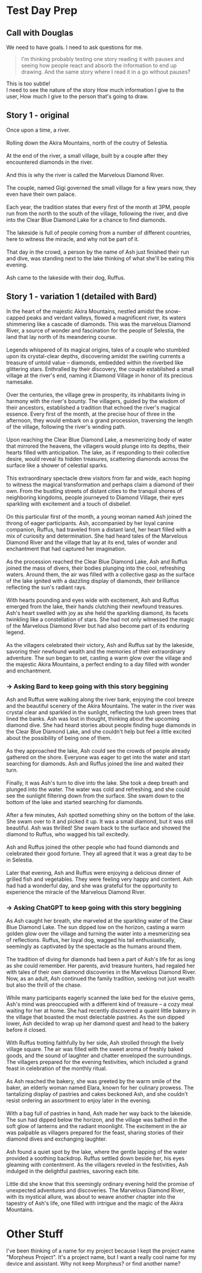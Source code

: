 # Test Day Prep

## Call with Douglas
We need to have goals. I need to ask questions for me.
> I'm thinking probably testing one story reading it with pauses and seeing how people react and absorb the information to end up drawing. And the same story where I read it in a go without pauses?

This is too subtle!
<br>
I need to see the nature of the story
How much information I give to the user, How much I give to the person that's going to draw.

## Story 1 - original
Once upon a time, a river.
<br>
<br>
Rolling down the Akira Mountains, north of the coutry of Selestia.
<br>
<br>
At the end of the river, a small village, built by a couple after they encountered diamonds in the river.
<br>
<br>
And this is why the river is called the Marvelous Diamond River.
<br>
<br>
The couple, named Gigi governed the small village for a few years now, they even have their own palace.
<br>
<br>
Each year, the tradition states that every first of the month at 3PM, people run from the north to the south of the village, following the river, and dive into the Clear Blue Diamond Lake for a chance to find diamonds.
<br>
<br>
The lakeside is full of people coming from a number of different countries, here to witness the miracle, and why not be part of it.
<br>
<br>
That day in the crowd, a person by the name of Ash just finished their run and dive, was standing next to the lake thinking of what she'll be eating this evening.
<br>
<br>
Ash came to the lakeside with their dog, Ruffus.

## Story 1 - variation 1 (detailed with Bard)

In the heart of the majestic Akira Mountains, nestled amidst the snow-capped peaks and verdant valleys, flowed a magnificent river, its waters shimmering like a cascade of diamonds. This was the marvelous Diamond River, a source of wonder and fascination for the people of Selestia, the land that lay north of its meandering course.
<br>
<br>
Legends whispered of its magical origins, tales of a couple who stumbled upon its crystal-clear depths, discovering amidst the swirling currents a treasure of untold value – diamonds, embedded within the riverbed like glittering stars. Enthralled by their discovery, the couple established a small village at the river's end, naming it Diamond Village in honor of its precious namesake.
<br>
<br>
Over the centuries, the village grew in prosperity, its inhabitants living in harmony with the river's bounty. The villagers, guided by the wisdom of their ancestors, established a tradition that echoed the river's magical essence. Every first of the month, at the precise hour of three in the afternoon, they would embark on a grand procession, traversing the length of the village, following the river's winding path.
<br>
<br>
Upon reaching the Clear Blue Diamond Lake, a mesmerizing body of water that mirrored the heavens, the villagers would plunge into its depths, their hearts filled with anticipation. The lake, as if responding to their collective desire, would reveal its hidden treasures, scattering diamonds across the surface like a shower of celestial sparks.
<br>
<br>
This extraordinary spectacle drew visitors from far and wide, each hoping to witness the magical transformation and perhaps claim a diamond of their own. From the bustling streets of distant cities to the tranquil shores of neighboring kingdoms, people journeyed to Diamond Village, their eyes sparkling with excitement and a touch of disbelief.
<br>
<br>
On this particular first of the month, a young woman named Ash joined the throng of eager participants. Ash, accompanied by her loyal canine companion, Ruffus, had traveled from a distant land, her heart filled with a mix of curiosity and determination. She had heard tales of the Marvelous Diamond River and the village that lay at its end, tales of wonder and enchantment that had captured her imagination.
<br>
<br>
As the procession reached the Clear Blue Diamond Lake, Ash and Ruffus joined the mass of divers, their bodies plunging into the cool, refreshing waters. Around them, the air was filled with a collective gasp as the surface of the lake ignited with a dazzling display of diamonds, their brilliance reflecting the sun's radiant rays.
<br>
<br>
With hearts pounding and eyes wide with excitement, Ash and Ruffus emerged from the lake, their hands clutching their newfound treasures. Ash's heart swelled with joy as she held the sparkling diamond, its facets twinkling like a constellation of stars. She had not only witnessed the magic of the Marvelous Diamond River but had also become part of its enduring legend.
<br>
<br>
As the villagers celebrated their victory, Ash and Ruffus sat by the lakeside, savoring their newfound wealth and the memories of their extraordinary adventure. The sun began to set, casting a warm glow over the village and the majestic Akira Mountains, a perfect ending to a day filled with wonder and enchantment.

### -> Asking Bard to keep going with this story beggining
Ash and Ruffus were walking along the river bank, enjoying the cool breeze and the beautiful scenery of the Akira Mountains. The water in the river was crystal clear and sparkled in the sunlight, reflecting the lush green trees that lined the banks. Ash was lost in thought, thinking about the upcoming diamond dive. She had heard stories about people finding huge diamonds in the Clear Blue Diamond Lake, and she couldn't help but feel a little excited about the possibility of being one of them.
<br>
<br>
As they approached the lake, Ash could see the crowds of people already gathered on the shore. Everyone was eager to get into the water and start searching for diamonds. Ash and Ruffus joined the line and waited their turn.
<br>
<br>
Finally, it was Ash's turn to dive into the lake. She took a deep breath and plunged into the water. The water was cold and refreshing, and she could see the sunlight filtering down from the surface. She swam down to the bottom of the lake and started searching for diamonds.
<br>
<br>
After a few minutes, Ash spotted something shiny on the bottom of the lake. She swam over to it and picked it up. It was a small diamond, but it was still beautiful. Ash was thrilled! She swam back to the surface and showed the diamond to Ruffus, who wagged his tail excitedly.
<br>
<br>
Ash and Ruffus joined the other people who had found diamonds and celebrated their good fortune. They all agreed that it was a great day to be in Selestia.
<br>
<br>
Later that evening, Ash and Ruffus were enjoying a delicious dinner of grilled fish and vegetables. They were feeling very happy and content. Ash had had a wonderful day, and she was grateful for the opportunity to experience the miracle of the Marvelous Diamond River.

### -> Asking ChatGPT to keep going with this story beggining
As Ash caught her breath, she marveled at the sparkling water of the Clear Blue Diamond Lake. The sun dipped low on the horizon, casting a warm golden glow over the village and turning the water into a mesmerizing sea of reflections. Ruffus, her loyal dog, wagged his tail enthusiastically, seemingly as captivated by the spectacle as the humans around them.
<br>
<br>
The tradition of diving for diamonds had been a part of Ash's life for as long as she could remember. Her parents, avid treasure hunters, had regaled her with tales of their own diamond discoveries in the Marvelous Diamond River. Now, as an adult, Ash continued the family tradition, seeking not just wealth but also the thrill of the chase.
<br>
<br>
While many participants eagerly scanned the lake bed for the elusive gems, Ash's mind was preoccupied with a different kind of treasure – a cozy meal waiting for her at home. She had recently discovered a quaint little bakery in the village that boasted the most delectable pastries. As the sun dipped lower, Ash decided to wrap up her diamond quest and head to the bakery before it closed.
<br>
<br>
With Ruffus trotting faithfully by her side, Ash strolled through the lively village square. The air was filled with the sweet aroma of freshly baked goods, and the sound of laughter and chatter enveloped the surroundings. The villagers prepared for the evening festivities, which included a grand feast in celebration of the monthly ritual.
<br>
<br>
As Ash reached the bakery, she was greeted by the warm smile of the baker, an elderly woman named Elara, known for her culinary prowess. The tantalizing display of pastries and cakes beckoned Ash, and she couldn't resist ordering an assortment to enjoy later in the evening.
<br>
<br>
With a bag full of pastries in hand, Ash made her way back to the lakeside. The sun had dipped below the horizon, and the village was bathed in the soft glow of lanterns and the radiant moonlight. The excitement in the air was palpable as villagers prepared for the feast, sharing stories of their diamond dives and exchanging laughter.
<br>
<br>
Ash found a quiet spot by the lake, where the gentle lapping of the water provided a soothing backdrop. Ruffus settled down beside her, his eyes gleaming with contentment. As the villagers reveled in the festivities, Ash indulged in the delightful pastries, savoring each bite.
<br>
<br>
Little did she know that this seemingly ordinary evening held the promise of unexpected adventures and discoveries. The Marvelous Diamond River, with its mystical allure, was about to weave another chapter into the tapestry of Ash's life, one filled with intrigue and the magic of the Akira Mountains.

# Other Stuff
I've been thinking of a name for my project because I kept the project name "Morpheus Project". It's a project name, but I want a really cool name for my device and assistant. Why not keep Morpheus? or find another name?
